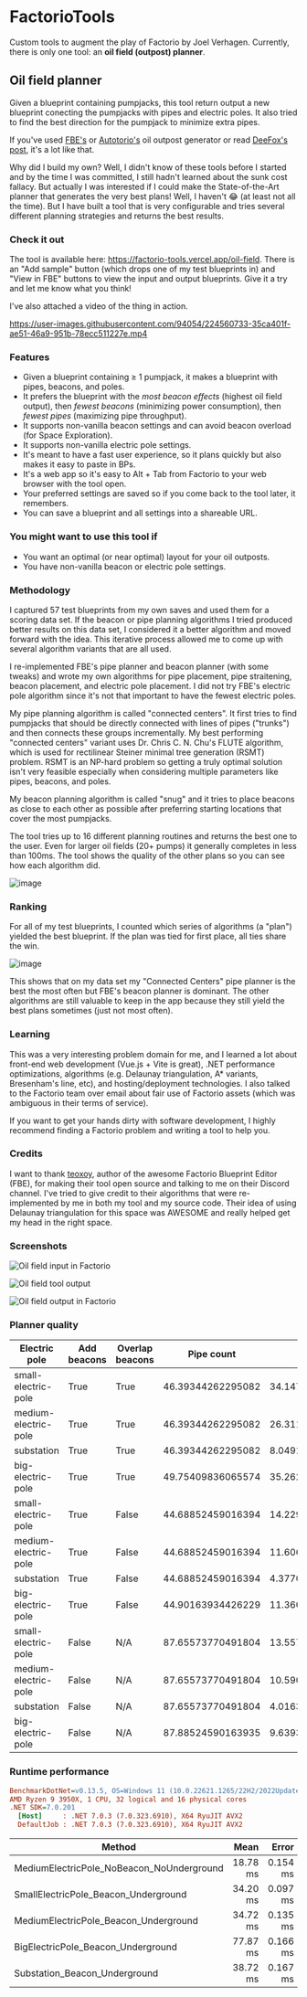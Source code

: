 # FactorioTools

Custom tools to augment the play of Factorio by Joel Verhagen. Currently, there is only one tool: an **oil field (outpost) planner**.

## Oil field planner


Given a blueprint containing pumpjacks, this tool return output a new blueprint conecting the pumpjacks with pipes and
electric poles. It also tried to find the best direction for the pumpjack to minimize extra pipes.

If you've used [FBE's](https://fbe.teoxoy.com/) or [Autotorio's](https://www.autotorio.com/oil) oil outpost generator or read [DeeFox's post](https://www.reddit.com/r/factorio/comments/6all0k/after_those_blueprintwizardryposts_i_decided_to/), it's a lot like that.

Why did I build my own? Well, I didn't know of these tools before I started and by the time I was committed, I still hadn't learned about the sunk cost fallacy. But actually I was interested if I could make the State-of-the-Art planner that generates the very best plans! Well, I haven't 😂 (at least not all the time). But I have built a tool that is very configurable and tries several different planning strategies and returns the best results.

### Check it out

The tool is available here: https://factorio-tools.vercel.app/oil-field. There is an "Add sample" button (which drops one of my test blueprints in) and "View in FBE" buttons to view the input and output blueprints. Give it a try and let me know what you think!

I've also attached a video of the thing in action.

https://user-images.githubusercontent.com/94054/224560733-35ca401f-ae51-46a9-951b-78ecc511227e.mp4

### Features

- Given a blueprint containing ≥ 1 pumpjack, it makes a blueprint with pipes, beacons, and poles.
- It prefers the blueprint with the _most beacon effects_ (highest oil field output), then _fewest beacons_ (minimizing power consumption), then _fewest pipes_ (maximizing pipe throughput).
- It supports non-vanilla beacon settings and can avoid beacon overload (for Space Exploration).
- It supports non-vanilla electric pole settings.
- It's meant to have a fast user experience, so it plans quickly but also makes it easy to paste in BPs.
- It's a web app so it's easy to Alt + Tab from Factorio to your web browser with the tool open.
- Your preferred settings are saved so if you come back to the tool later, it remembers.
- You can save a blueprint and all settings into a shareable URL.

### You might want to use this tool if

- You want an optimal (or near optimal) layout for your oil outposts.
- You have non-vanilla beacon or electric pole settings.

### Methodology

I captured 57 test blueprints from my own saves and used them for a scoring data set. If the beacon or pipe planning algorithms I tried produced better results on this data set, I considered it a better algorithm and moved forward with the idea. This iterative process allowed me to come up with several algorithm variants that are all used.

I re-implemented FBE's pipe planner and beacon planner (with some tweaks) and wrote my own algorithms for pipe placement, pipe straitening, beacon placement, and electric pole placement. I did not try FBE's electric pole algorithm since it's not that important to have the fewest electric poles.

My pipe planning algorithm is called "connected centers". It first tries to find pumpjacks that should be directly connected with lines of pipes ("trunks") and then connects these groups incrementally. My best performing "connected centers" variant uses Dr. Chris C. N. Chu's FLUTE algorithm, which is used for rectilinear Steiner minimal tree generation (RSMT) problem. RSMT is an NP-hard problem so getting a truly optimal solution isn't very feasible especially when considering multiple parameters like pipes, beacons, and poles.

My beacon planning algorithm is called "snug" and it tries to place beacons as close to each other as possible after preferring starting locations that cover the most pumpjacks.

The tool tries up to 16 different planning routines and returns the best one to the user. Even for larger oil fields (20+ pumps) it generally completes in less than 100ms. The tool shows the quality of the other plans so you can see how each algorithm did.

![image](https://user-images.githubusercontent.com/94054/224569867-936af0b4-28e1-4c44-9ad5-af33e89f8236.png)

### Ranking

For all of my test blueprints, I counted which series of algorithms (a "plan") yielded the best blueprint. If the plan was tied for first place, all ties share the win.

![image](https://user-images.githubusercontent.com/94054/224569786-4ce67ec9-ba83-461e-9d1e-f1343909c79c.png)

This shows that on my data set my "Connected Centers" pipe planner is the best the most often but FBE's beacon planner is dominant. The other algorithms are still valuable to keep in the app because they still yield the best plans sometimes (just not most often).

### Learning

This was a very interesting problem domain for me, and I learned a lot about front-end web development (Vue.js + Vite is great), .NET performance optimizations, algorithms (e.g. Delaunay triangulation, A* variants, Bresenham's line, etc), and hosting/deployment technologies. I also talked to the Factorio team over email about fair use of Factorio assets (which was ambiguous in their terms of service).

If you want to get your hands dirty with software development, I highly recommend finding a Factorio problem and writing a tool to help you.

### Credits

I want to thank [teoxoy](https://github.com/teoxoy), author of the awesome Factorio Blueprint Editor (FBE), for making their tool open source and talking to me on their Discord channel. I've tried to give credit to their algorithms that were re-implemented by me in both my tool and my source code. Their idea of using Delaunay triangulation for this space was AWESOME and really helped get my head in the right space.

### Screenshots

![Oil field input in Factorio](docs/img/oil-field-input-in-factorio.png)

![Oil field tool output](docs/img/oil-field-tool-ouptut.png)

![Oil field output in Factorio](docs/img/oil-field-output-in-factorio.png)

### Planner quality

| Electric pole        | Add beacons | Overlap beacons | Pipe count        | Pole count         | Beacon count      | Effect count       |
| -------------------- | ----------- | --------------- | ----------------- | ------------------ | ----------------- | ------------------ |
| small-electric-pole  | True        | True            | 46.39344262295082 | 34.14754098360656  | 80.81967213114754 | 110.14754098360656 |
| medium-electric-pole | True        | True            | 46.39344262295082 | 26.311475409836067 | 80.81967213114754 | 110.14754098360656 |
| substation           | True        | True            | 46.39344262295082 | 8.049180327868852  | 80.81967213114754 | 110.14754098360656 |
| big-electric-pole    | True        | True            | 49.75409836065574 | 35.26229508196721  | 77.04918032786885 | 106.24590163934427 |
| small-electric-pole  | True        | False           | 44.68852459016394 | 14.229508196721312 | 6.19672131147541  | 11.80327868852459  |
| medium-electric-pole | True        | False           | 44.68852459016394 | 11.60655737704918  | 6.19672131147541  | 11.80327868852459  |
| substation           | True        | False           | 44.68852459016394 | 4.377049180327869  | 6.19672131147541  | 11.80327868852459  |
| big-electric-pole    | True        | False           | 44.90163934426229 | 11.360655737704919 | 6.19672131147541  | 11.80327868852459  |
| small-electric-pole  | False       | N/A             | 87.65573770491804 | 13.557377049180328 | 0                 | 0                  |
| medium-electric-pole | False       | N/A             | 87.65573770491804 | 10.59016393442623  | 0                 | 0                  |
| substation           | False       | N/A             | 87.65573770491804 | 4.016393442622951  | 0                 | 0                  |
| big-electric-pole    | False       | N/A             | 87.88524590163935 | 9.639344262295081  | 0                 | 0                  |

### Runtime performance

``` ini
BenchmarkDotNet=v0.13.5, OS=Windows 11 (10.0.22621.1265/22H2/2022Update/SunValley2)
AMD Ryzen 9 3950X, 1 CPU, 32 logical and 16 physical cores
.NET SDK=7.0.201
  [Host]     : .NET 7.0.3 (7.0.323.6910), X64 RyuJIT AVX2
  DefaultJob : .NET 7.0.3 (7.0.323.6910), X64 RyuJIT AVX2
```

| Method                                    |     Mean |    Error |   StdDev |
| ----------------------------------------- | -------: | -------: | -------: |
| MediumElectricPole_NoBeacon_NoUnderground | 18.78 ms | 0.154 ms | 0.144 ms |
| SmallElectricPole_Beacon_Underground      | 34.20 ms | 0.097 ms | 0.091 ms |
| MediumElectricPole_Beacon_Underground     | 34.72 ms | 0.135 ms | 0.126 ms |
| BigElectricPole_Beacon_Underground        | 77.87 ms | 0.166 ms | 0.155 ms |
| Substation_Beacon_Underground             | 38.72 ms | 0.167 ms | 0.157 ms |
